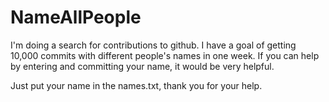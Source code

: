 # NameAllPeople
I'm doing a search for contributions to github. I have a goal of getting 10,000 commits with different people's names in one week.  If you can help by entering and committing your name, it would be very helpful.

Just put your name in the names.txt, thank you for your help.
